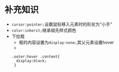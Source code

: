 # 补充知识
- `cursor:pointer;`设置鼠标移入元素时的形状为"小手"
- `color:inherit;`继承祖先样式颜色
- 下拉框
  - 框的内容设置为`display:none;`其父元素设置hover
  - 
  ```
  .outer:hover .content{
    display:block;
   }
   ```